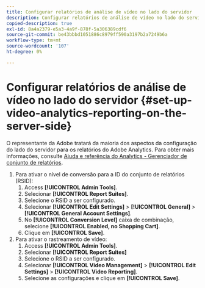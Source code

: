 ```yaml
---
title: Configurar relatórios de análise de vídeo no lado do servidor
description: Configurar relatórios de análise de vídeo no lado do servidor
copied-description: true
exl-id: 8a4a2379-e5a3-4a9f-878f-5a306389cdf6
source-git-commit: be43bbbd1051886c8979ff590a3197b2a7249b6a
workflow-type: tm+mt
source-wordcount: '107'
ht-degree: 0%

---
```


# Configurar relatórios de análise de vídeo no lado do servidor {#set-up-video-analytics-reporting-on-the-server-side}

O representante da Adobe tratará da maioria dos aspectos da configuração do lado do servidor para os relatórios do Adobe Analytics. Para obter mais informações, consulte [Ajuda e referência do Analytics - Gerenciador de conjunto de relatórios](https://microsite.omniture.com/t2/help/en_US/reference/#Report_Suite_Manager).
1. Para ativar o nível de conversão para a ID do conjunto de relatórios (RSID):
   1. Access **[!UICONTROL Admin Tools]**.
   1. Selecionar **[!UICONTROL Report Suites]**.
   1. Selecione o RSID a ser configurado.
   1. Selecionar **[!UICONTROL Edit Settings]** > **[!UICONTROL General]** > **[!UICONTROL General Account Settings]**.
   1. No **[!UICONTROL Conversion Level]** caixa de combinação, selecione **[!UICONTROL Enabled, no Shopping Cart]**.
   1. Clique em **[!UICONTROL Save]**.
1. Para ativar o rastreamento de vídeo:
   1. Access **[!UICONTROL Admin Tools]**.
   1. Selecionar **[!UICONTROL Report Suites]**
   1. Selecione o RSID a ser configurado.
   1. Selecionar **[!UICONTROL Video Management]** > **[!UICONTROL Edit Settings]** > **[!UICONTROL Video Reporting]**.
   1. Selecione as configurações e clique em **[!UICONTROL Save]**.
